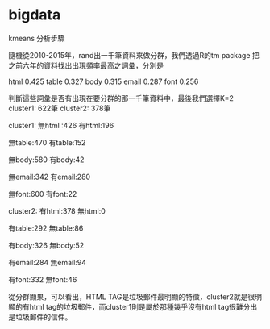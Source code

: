 # bigdata

kmeans 分析步驟

隨機從2010-2015年，rand出一千筆資料來做分群，我們透過R的tm package
把之前六年的資料找出出現頻率最高之詞彙，分別是

html    0.425
table   0.327
body   0.315
email  0.287
font     0.256

判斷這些詞彙是否有出現在要分群的那一千筆資料中，最後我們選擇K=2
cluster1: 622筆 
cluster2: 378筆

cluster1:
無html :426
有html:196

無table:470
有table:152

無body:580
有body:42

無email:342
有email:280

無font:600
有font:22

cluster2:
有html:378
無html:0

有table:292
無table:86

有body:326
無body:52

有email:284
無email:94

有font:332
無font:46

從分群顯果，可以看出，HTML TAG是垃圾郵件最明顯的特徵，cluster2就是很明顯的有html tag的垃圾郵件，而cluster1則是屬於那種幾乎沒有html tag很難分出是垃圾郵件的信件。
